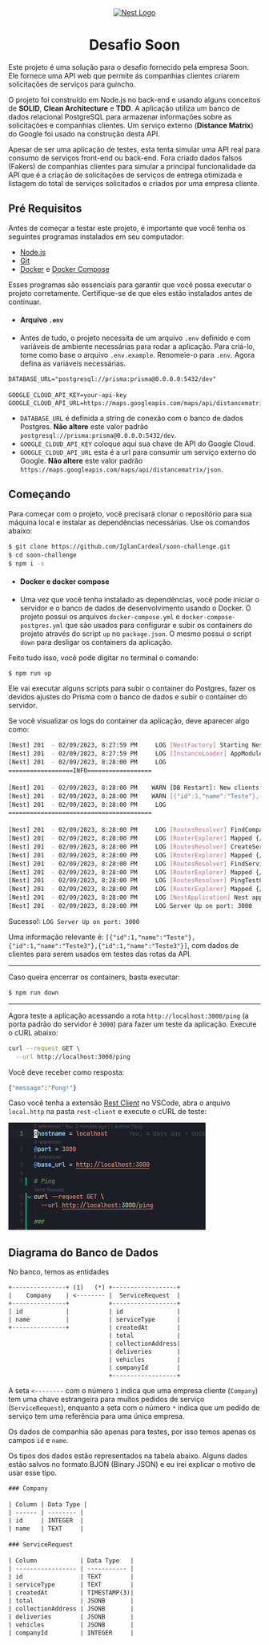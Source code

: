 <div align="center">
  <a href="http://nestjs.com/" target="blank"><img src="https://nestjs.com/img/logo-small.svg" width="200" alt="Nest Logo" /></a>
  <br>
  <h1>Desafio Soon</h1>
</div>

Este projeto é uma solução para o desafio fornecido pela empresa Soon. Ele fornece uma API web que permite ás companhias clientes criarem solicitações de serviços para guincho.

O projeto foi construído em Node.js no back-end e usando alguns conceitos de **SOLID**, **Clean Architecture** e **TDD**. A aplicação utiliza um banco de dados relacional PostgreSQL para armazenar informações sobre as solicitações e companhias clientes. Um serviço externo (**Distance Matrix**) do Google foi usado na construção desta API.

Apesar de ser uma aplicação de testes, esta tenta simular uma API real para consumo de serviços front-end ou back-end. Fora criado dados falsos (Fakers) de companhias clientes para simular a principal funcionalidade da API que é a criação de solicitações de serviços de entrega otimizada e listagem do total de serviços solicitados e criados por uma empresa cliente.

## Pré Requisitos

Antes de começar a testar este projeto, é importante que você tenha os seguintes programas instalados em seu computador:

- [Node.js](https://nodejs.org/en/)
- [Git](https://git-scm.com/downloads)
- [Docker](https://www.docker.com/) e [Docker Compose](https://docs.docker.com/compose/install/)

Esses programas são essenciais para garantir que você possa executar o projeto corretamente. Certifique-se de que eles estão instalados antes de continuar.

- #### Arquivo `.env`

- Antes de tudo, o projeto necessita de um arquivo `.env` definido e com variáveis de ambiente necessárias para rodar a aplicação. Para criá-lo, tome como base o arquivo `.env.example`. Renomeie-o para `.env`. Agora defina as variáveis necessárias.

```none
DATABASE_URL="postgresql://prisma:prisma@0.0.0.0:5432/dev"

GOOGLE_CLOUD_API_KEY=your-api-key
GOOGLE_CLOUD_API_URL=https://maps.googleapis.com/maps/api/distancematrix/json
```

- `DATABASE_URL` é definida a string de conexão com o banco de dados Postgres. **Não altere** este valor padrão `postgresql://prisma:prisma@0.0.0.0:5432/dev`.
- `GOOGLE_CLOUD_API_KEY` coloque aqui sua chave de API do Google Cloud.
- `GOOGLE_CLOUD_API_URL` esta é a url para consumir um serviço externo do Google. **Não altere** este valor padrão `https://maps.googleapis.com/maps/api/distancematrix/json`.

## Começando

Para começar com o projeto, você precisará clonar o repositório para sua máquina local e instalar as dependências necessárias. Use os comandos abaixo:

```bash
$ git clone https://github.com/IglanCardeal/soon-challenge.git
$ cd soon-challenge
$ npm i -s
```

- #### Docker e docker compose

- Uma vez que você tenha instalado as dependências, você pode iniciar o servidor e o banco de dados de desenvolvimento usando o Docker. O projeto possui os arquivos `docker-compose.yml` e `docker-compose-postgres.yml` que são usados para configurar e subir os containers do projeto através do script `up` no `package.json`. O mesmo possui o script `down` para desligar os containers da aplicação.

Feito tudo isso, você pode digitar no terminal o comando:

```bash
$ npm run up
```

Ele vai executar alguns scripts para subir o container do Postgres, fazer os devidos ajustes do Prisma com o banco de dados e subir o container do servidor.

Se você visualizar os logs do container da aplicação, deve aparecer algo como:

```bash
[Nest] 201  - 02/09/2023, 8:27:59 PM     LOG [NestFactory] Starting Nest application...
[Nest] 201  - 02/09/2023, 8:27:59 PM     LOG [InstanceLoader] AppModule dependencies initialized +36ms
[Nest] 201  - 02/09/2023, 8:28:00 PM     LOG
==================INFO==================

[Nest] 201  - 02/09/2023, 8:28:00 PM    WARN [DB Restart]: New clients created. Use one of these:
[Nest] 201  - 02/09/2023, 8:28:00 PM    WARN [{"id":1,"name":"Teste"},{"id":1,"name":"Teste3"},{"id":1,"name":"Teste3"}]
[Nest] 201  - 02/09/2023, 8:28:00 PM     LOG
========================================

[Nest] 201  - 02/09/2023, 8:28:00 PM     LOG [RoutesResolver] FindCompanyServicesController {/api/v1/service-request}: +6ms
[Nest] 201  - 02/09/2023, 8:28:00 PM     LOG [RouterExplorer] Mapped {/api/v1/service-request/company, GET} route +6ms
[Nest] 201  - 02/09/2023, 8:28:00 PM     LOG [RoutesResolver] CreateServiceController {/api/v1/service-request}: +1ms
[Nest] 201  - 02/09/2023, 8:28:00 PM     LOG [RouterExplorer] Mapped {/api/v1/service-request/create, POST} route +2ms
[Nest] 201  - 02/09/2023, 8:28:00 PM     LOG [RoutesResolver] FindServiceRequestController {/api/v1/service-request}: +1ms
[Nest] 201  - 02/09/2023, 8:28:00 PM     LOG [RouterExplorer] Mapped {/api/v1/service-request/find/:id, GET} route +1ms
[Nest] 201  - 02/09/2023, 8:28:00 PM     LOG [RoutesResolver] PingTestController {/ping}: +1ms
[Nest] 201  - 02/09/2023, 8:28:00 PM     LOG [RouterExplorer] Mapped {/ping, GET} route +1ms
[Nest] 201  - 02/09/2023, 8:28:00 PM     LOG [NestApplication] Nest application successfully started +5ms
[Nest] 201  - 02/09/2023, 8:28:00 PM     LOG Server Up on port: 3000
```

Sucesso!: `LOG Server Up on port: 3000`

Uma informação relevante é: `[{"id":1,"name":"Teste"},{"id":1,"name":"Teste3"},{"id":1,"name":"Teste3"}]`, com dados de clientes para serem usados em testes das rotas da API.

---

Caso queira encerrar os containers, basta executar:

```bash
$ npm run down
```

---

Agora teste a aplicação acessando a rota `http://localhost:3000/ping` (a porta padrão do servidor é `3000`) para fazer um teste da aplicação. Execute o cURL abaixo:

```bash
curl --request GET \
  --url http://localhost:3000/ping
```

Você deve receber como resposta:

```bash
{"message":"Pong!"}
```

Caso você tenha a extensão [Rest Client](https://marketplace.visualstudio.com/items?itemName=humao.rest-client) no VSCode, abra o arquivo `local.http` na pasta `rest-client` e execute o cURL de teste:

![img](./docs/images/http.png)

## Diagrama do Banco de Dados

No banco, temos as entidades

```none
+---------------+ (1)   (*) +------------------+
|    Company    | <-------- |  ServiceRequest  |
+---------------+           +------------------+
| id            |           | id               |
| name          |           | serviceType      |
+---------------+           | createdAt        |
                            | total            |
                            | collectionAddress|
                            | deliveries       |
                            | vehicles         |
                            | companyId        |
                            +------------------+
```

A seta `<--------` com o número `1` indica que uma empresa cliente (`Company`) tem uma chave estrangeira para muitos pedidos de serviço (`ServiceRequest`), enquanto a seta com o número `*` indica que um pedido de serviço tem uma referência para uma única empresa.

Os dados de companhia são apenas para testes, por isso temos apenas os campos `id` e `name`.

Os tipos dos dados estão representados na tabela abaixo. Alguns dados estão salvos no formato BJON (Binary JSON) e eu irei explicar o motivo de usar esse tipo.

```none
### Company

| Column | Data Type |
| ------ | -------- |
| id     | INTEGER  |
| name   | TEXT     |

### ServiceRequest

| Column            | Data Type   |
| ----------------- | ----------- |
| id                | TEXT        |
| serviceType       | TEXT        |
| createdAt         | TIMESTAMP(3)|
| total             | JSONB       |
| collectionAddress | JSONB       |
| deliveries        | JSONB       |
| vehicles          | JSONB       |
| companyId         | INTEGER     |
```
